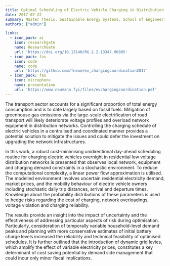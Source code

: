 ```yaml
---
title: Optimal Scheduling of Electric Vehicle Charging in Distribution Networks
date: 2017-07-22
summary: Master Thesis, Sustainable Energy Systems, School of Engineering, The University of Edinburgh, 2017
authors: ["admin"]

links:
  - icon_pack: ai
    icon: researchgate
    name: ResearchGate
    url: 'https://doi.org/10.13140/RG.2.2.13347.96805'
  - icon_pack: fas
    icon: code
    name: code
    url: 'https://github.com/fneum/ev_chargingcoordination2017'
  - icon_pack: fas
    icon: microphone
    name: presentation
    url: 'https://www.neumann.fyi/files/evchargingcoordination.pdf'
---
```


The transport sector accounts for a significant proportion of total energy consumption and is to date largely based on fossil fuels. Mitigation of greenhouse gas emissions via the large-scale electrification of road transport will likely deteriorate voltage profiles and overload network equipment in distribution networks. Controlling the charging schedule of electric vehicles in a centralised and coordinated manner provides a potential solution to mitigate the issues and could defer the investment on upgrading the network infrastructures.

In this work, a robust cost-minimising unidirectional day-ahead scheduling routine for charging electric vehicles overnight in residential low voltage distribution networks is presented that observes local network, equipment and charging demand constraints in a stochastic environment. To reduce the computational complexity, a linear power flow approximation is utilised. The modelled environment involves uncertain residential electricity demand, market prices, and the mobility behaviour of electric vehicle owners including stochastic daily trip distances, arrival and departure times. Knowledge about the probability distributions of these parameters is used to hedge risks regarding the cost of charging, network overloadings, voltage violation and charging reliability.

The results provide an insight into the impact of uncertainty and the effectiveness of addressing particular aspects of risk during optimisation. Particularly, consideration of temporally variable household-level demand peaks and planning with more conservative estimates of initial battery charge levels increased the reliability and technical feasibility of optimised schedules. It is further outlined that the introduction of dynamic grid levies, which amplify the effect of variable electricity prices, constitutes a key determinant of cost saving potential by demand side management that could incur only minor fiscal implications.
